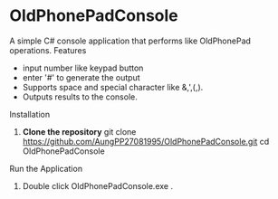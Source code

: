 # OldPhonePadConsole
A simple C# console application that performs like OldPhonePad operations.
Features
- input number like keypad button
- enter '#'  to generate the output
- Supports space and special character like &,',(,).
- Outputs results to the console.

Installation

1. **Clone the repository**
   git clone https://github.com/AungPP27081995/OldPhonePadConsole.git
   cd OldPhonePadConsole

Run the Application 

1. Double click OldPhonePadConsole.exe .
